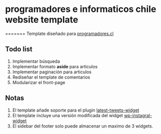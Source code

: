 # programadores e informaticos chile website template
=======
Template diseñado para [programadores.cl](http://www.programadores.cl)

## Todo list
1. Implementar búsqueda
2. Implementar formato **aside** para articulos
3. Implementar paginación para articulos
4. Rediseñar el template de comentarios
5. Modularizar el front-page

## Notas

1. El template añade soporte para el plugin [latest-tweets-widget](https://cl.wordpress.org/plugins/latest-tweets-widget)
2. El template incluye una versión modificada del widget [wp-instagral-widget](https://github.com/scottsweb/wp-instagram-widget)
3. El sidebar del footer solo puede almacenar un maximo de 3 widgets.
